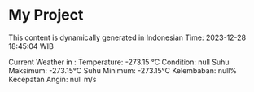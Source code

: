 # My Project

This content is dynamically generated in Indonesian Time: 2023-12-28 18:45:04 WIB


Current Weather in :
Temperature: -273.15 °C
Condition: null
Suhu Maksimum: -273.15°C
Suhu Minimum: -273.15°C
Kelembaban: null%
Kecepatan Angin: null m/s
